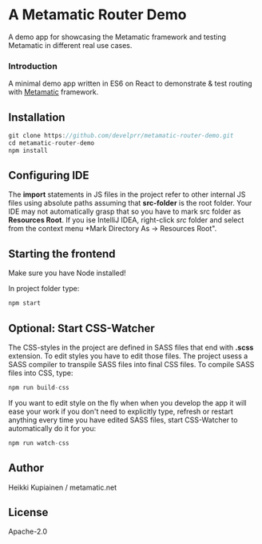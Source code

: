 # A Metamatic Router Demo
A demo app for showcasing the Metamatic framework and testing Metamatic in different real use cases.

### Introduction

A minimal demo app written in ES6 on React to demonstrate & test routing with [Metamatic](https://github.com/develprr/metamatic-framework) framework.

## Installation

```js
git clone https://github.com/develprr/metamatic-router-demo.git
cd metamatic-router-demo
npm install
```

## Configuring IDE

The **import** statements in JS files in the project refer to other internal JS files using absolute paths assuming that **src-folder** 
is the root folder. Your IDE may not automatically grasp that so you have to mark src folder as **Resources Root**. If you ise IntelliJ IDEA, 
right-click *src* folder and select from the context menu *Mark Directory As -> Resources Root".

## Starting the frontend

Make sure you have Node installed!

In project folder type:

```js
npm start
```

## Optional: Start CSS-Watcher

The CSS-styles in the project are defined in SASS files that end with **.scss** extension. To edit styles you have to edit those files.
The project usess a SASS compiler to transpile SASS files into final CSS files. To compile SASS files into CSS, type:

```js
npm run build-css
```

If you want to edit style on the fly when when you develop the app it will ease your work if you don't need to explicitly type,
refresh or restart anything every time you have edited SASS files, start CSS-Watcher to automatically do it for you:

```js
npm run watch-css
```
## Author

Heikki Kupiainen / metamatic.net    
    
## License

Apache-2.0

